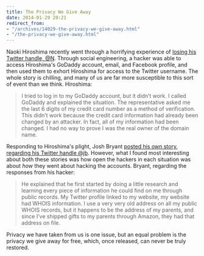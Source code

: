```yaml
---
title: The Privacy We Give Away
date: 2014-01-29 20:21
redirect_from:
- "/archives/14029-the-privacy-we-give-away.html"
- "/the-privacy-we-give-away.html"
---
```



Naoki Hiroshima recently went through a horrifying experience of [losing his Twitter handle, @N](https://medium.com/p/24eb09e026dd). Through social engineering, a hacker was able to access Hiroshima's GoDaddy account, email, and Facebook profile, and then used them to exhort Hiroshima for access to the Twitter username. The whole story is chilling, and many of us are far more susceptible to this sort of event than we think. Hiroshima: 

> I tried to log in to my GoDaddy account, but it didn’t work. I called GoDaddy and explained the situation. The representative asked me the last 6 digits of my credit card number as a method of verification. This didn’t work because the credit card information had already been changed by an attacker. In fact, all of my information had been changed. I had no way to prove I was the real owner of the domain name.

Responding to Hiroshima's plight, Josh Bryant [posted his own story, regarding his Twitter handle @jb](http://d.pr/n/KUMK). However, what I found most interesting about both these stories was how open the hackers in each situation was about _how_ they went about hacking the accounts. Bryant, regarding the responses from his hacker: 

> He explained that he first started by doing a little research and learning every piece of information he could find on me through public records. My Twitter profile linked to my website, my website had WHOIS information. I use a very very old address on all my public WHOIS records, but it happens to be the address of my parents, and since I’ve shipped gifts to my parents through Amazon, they had that address on file.

Privacy we have taken from us is one issue, but an equal problem is the privacy we give away for free, which, once released, can never be truly restored. 
